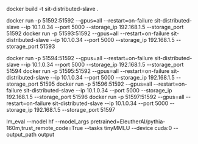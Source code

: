 docker build -t sit-distributed-slave .

docker run -p 51592:51592 --gpus=all --restart=on-failure sit-distributed-slave --ip 10.1.0.34 --port 5000 --storage_ip 192.168.1.5 --storage_port 51592
docker run -p 51593:51592 --gpus=all --restart=on-failure sit-distributed-slave --ip 10.1.0.34 --port 5000 --storage_ip 192.168.1.5 --storage_port 51593

docker run -p 51594:51592 --gpus=all --restart=on-failure sit-distributed-slave --ip 10.1.0.34 --port 5000 --storage_ip 192.168.1.5 --storage_port 51594
docker run -p 51595:51592 --gpus=all --restart=on-failure sit-distributed-slave --ip 10.1.0.34 --port 5000 --storage_ip 192.168.1.5 --storage_port 51595
docker run -p 51596:51592 --gpus=all --restart=on-failure sit-distributed-slave --ip 10.1.0.34 --port 5000 --storage_ip 192.168.1.5 --storage_port 51596
docker run -p 51597:51592 --gpus=all --restart=on-failure sit-distributed-slave --ip 10.1.0.34 --port 5000 --storage_ip 192.168.1.5 --storage_port 51597

lm_eval --model hf --model_args pretrained=EleutherAI/pythia-160m,trust_remote_code=True --tasks tinyMMLU --device cuda:0 --output_path output